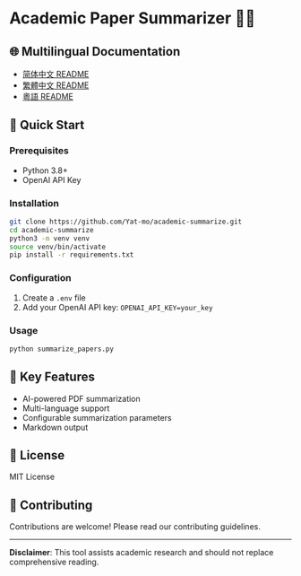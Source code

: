 # Academic Paper Summarizer 🤖📄

## 🌐 Multilingual Documentation

- [简体中文 README](README_zh_CN.md)
- [繁體中文 README](README_zh_TW.md)
- [粵語 README](README_zh_HK.md)

## 🚀 Quick Start

### Prerequisites
- Python 3.8+
- OpenAI API Key

### Installation
```bash
git clone https://github.com/Yat-mo/academic-summarize.git
cd academic-summarize
python3 -m venv venv
source venv/bin/activate
pip install -r requirements.txt
```

### Configuration
1. Create a `.env` file
2. Add your OpenAI API key: `OPENAI_API_KEY=your_key`

### Usage
```bash
python summarize_papers.py
```

## 🌟 Key Features
- AI-powered PDF summarization
- Multi-language support
- Configurable summarization parameters
- Markdown output

## 📄 License
MIT License

## 🤝 Contributing
Contributions are welcome! Please read our contributing guidelines.

---

**Disclaimer**: This tool assists academic research and should not replace comprehensive reading.
